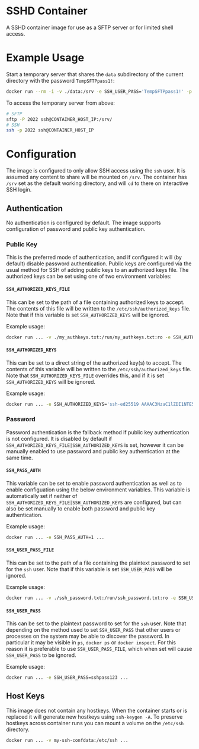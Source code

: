# SSHD Container

A SSHD container image for use as a SFTP server or for limited shell access.

# Example Usage

Start a temporary server that shares the `data` subdirectory of the current directory with the password `TempSFTPpass1!`:
```sh
docker run --rm -i -v ./data:/srv -e SSH_USER_PASS='TempSFTPpass1!' -p 2022:22 ghcr.io/computator/sshd
```

To access the temporary server from above:
```sh
# SFTP
sftp -P 2022 ssh@CONTAINER_HOST_IP:/srv/
# SSH
ssh -p 2022 ssh@CONTAINER_HOST_IP
```

# Configuration

The image is configured to only allow SSH access using the `ssh` user. It is assumed any content to share will be mounted on `/srv`. The container has `/srv` set as the default working directory, and will `cd` to there on interactive SSH login.

## Authentication

No authentication is configured by default. The image supports configuration of password and public key authentication.

### Public Key

This is the preferred mode of authentication, and if configured it will (by default) disable password authentication. Public keys are configured via the usual method for SSH of adding public keys to an authorized keys file. The authorized keys can be set using one of two environment variables:

#### `SSH_AUTHORIZED_KEYS_FILE`

This can be set to the path of a file containing authorized keys to accept. The contents of this file will be written to the `/etc/ssh/authorized_keys` file. Note that if this variable is set `SSH_AUTHORIZED_KEYS` will be ignored.

Example usage:
```sh
docker run ... -v ./my_authkeys.txt:/run/my_authkeys.txt:ro -e SSH_AUTHORIZED_KEYS_FILE=/run/my_authkeys.txt ...
```

#### `SSH_AUTHORIZED_KEYS`

This can be set to a direct string of the authorized key(s) to accept. The contents of this variable will be written to the `/etc/ssh/authorized_keys` file. Note that `SSH_AUTHORIZED_KEYS_FILE` overrides this, and if it is set `SSH_AUTHORIZED_KEYS` will be ignored.

Example usage:
```sh
docker run ... -e SSH_AUTHORIZED_KEYS='ssh-ed25519 AAAAC3NzaC1lZDI1NTE5AAAAIHCYUpcEw93WLYDYXOAcrYx4qObXECdS0n0NrwnXnotO' ...
```

### Password

Password authentication is the fallback method if public key authentication is not configured. It is disabled by default if `SSH_AUTHORIZED_KEYS_FILE|SSH_AUTHORIZED_KEYS` is set, however it can be manually enabled to use password and public key authentication at the same time.

#### `SSH_PASS_AUTH`

This variable can be set to enable password authentication as well as to enable configuation using the below environment variables. This variable is automatically set if neither of `SSH_AUTHORIZED_KEYS_FILE|SSH_AUTHORIZED_KEYS` are configured, but can also be set manually to enable both password and public key authentication.

Example usage:
```sh
docker run ... -e SSH_PASS_AUTH=1 ...
```

#### `SSH_USER_PASS_FILE`

This can be set to the path of a file containing the plaintext password to set for the `ssh` user. Note that if this variable is set `SSH_USER_PASS` will be ignored.

Example usage:
```sh
docker run ... -v ./ssh_password.txt:/run/ssh_password.txt:ro -e SSH_USER_PASS_FILE=/run/ssh_password.txt ...
```

#### `SSH_USER_PASS`

This can be set to the plaintext password to set for the `ssh` user. Note that depending on the method used to set `SSH_USER_PASS` that other users or processes on the system may be able to discover the password. In particular it may be visible in `ps`, `docker ps` or `docker inspect`. For this reason it is preferable to use `SSH_USER_PASS_FILE`, which when set will cause `SSH_USER_PASS` to be ignored.

Example usage:
```sh
docker run ... -e SSH_USER_PASS=sshpass123 ...
```

## Host Keys

This image does not contain any hostkeys. When the container starts or is replaced it will generate new hostkeys using `ssh-keygen -A`. To preserve hostkeys across container runs you can mount a volume on the `/etc/ssh` directory.

```sh
docker run ... -v my-ssh-confdata:/etc/ssh ...
```
